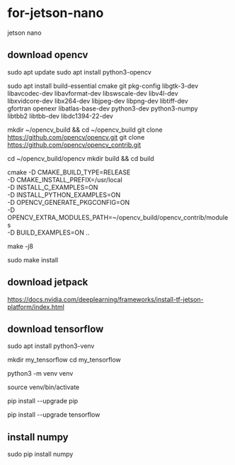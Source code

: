# for-jetson-nano
jetson nano 

## download opencv
sudo apt update
sudo apt install python3-opencv

sudo apt install build-essential cmake git pkg-config libgtk-3-dev \
    libavcodec-dev libavformat-dev libswscale-dev libv4l-dev \
    libxvidcore-dev libx264-dev libjpeg-dev libpng-dev libtiff-dev \
    gfortran openexr libatlas-base-dev python3-dev python3-numpy \
    libtbb2 libtbb-dev libdc1394-22-dev
    
mkdir ~/opencv_build && cd ~/opencv_build
git clone https://github.com/opencv/opencv.git
git clone https://github.com/opencv/opencv_contrib.git

cd ~/opencv_build/opencv
mkdir build && cd build

cmake -D CMAKE_BUILD_TYPE=RELEASE \
    -D CMAKE_INSTALL_PREFIX=/usr/local \
    -D INSTALL_C_EXAMPLES=ON \
    -D INSTALL_PYTHON_EXAMPLES=ON \
    -D OPENCV_GENERATE_PKGCONFIG=ON \
    -D OPENCV_EXTRA_MODULES_PATH=~/opencv_build/opencv_contrib/modules \
    -D BUILD_EXAMPLES=ON ..
    
make -j8

sudo make install
## download jetpack
https://docs.nvidia.com/deeplearning/frameworks/install-tf-jetson-platform/index.html

## download tensorflow
sudo apt install python3-venv

mkdir my_tensorflow
cd my_tensorflow

python3 -m venv venv

source venv/bin/activate

pip install --upgrade pip

pip install --upgrade tensorflow

## install numpy
sudo pip install numpy


